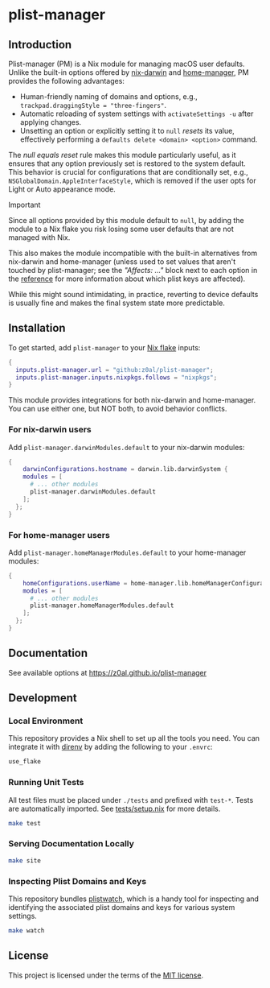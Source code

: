 # plist-manager

<!-- MANUAL START -->

<!-- toc -->

## Introduction

Plist-manager (PM) is a Nix module for managing macOS user defaults. Unlike the built-in options offered by [nix-darwin](https://github.com/LnL7/nix-darwin) and [home-manager](https://github.com/nix-community/home-manager), PM provides the following advantages:

- Human-friendly naming of domains and options, e.g., `trackpad.draggingStyle = "three-fingers"`.
- Automatic reloading of system settings with `activateSettings -u` after applying changes.
- Unsetting an option or explicitly setting it to `null` _resets_ its value, effectively performing a `defaults delete <domain> <option>` command.

The _null equals reset_ rule makes this module particularly useful, as it ensures that any option previously set is restored to the system default. This behavior is crucial for configurations that are conditionally set, e.g., `NSGlobalDomain.AppleInterfaceStyle`, which is removed if the user opts for Light or Auto appearance mode.

> [!IMPORTANT]
>
> Since all options provided by this module default to `null`, by adding the module to a Nix flake you risk losing some user defaults that are not managed with Nix.
>
> This also makes the module incompatible with the built-in alternatives from nix-darwin and home-manager (unless used to set values that aren't touched by plist-manager; see the _"Affects: ..."_ block next to each option in the [reference](https://z0al.github.io/plist-manager#reference) for more information about which plist keys are affected).
>
> While this might sound intimidating, in practice, reverting to device defaults is usually fine and makes the final system state more predictable.

## Installation

To get started, add `plist-manager` to your [Nix flake](https://nix.dev/concepts/flakes) inputs:

```nix
{
  inputs.plist-manager.url = "github:z0al/plist-manager";
  inputs.plist-manager.inputs.nixpkgs.follows = "nixpkgs";
}
```

This module provides integrations for both nix-darwin and home-manager. You can use either one, but NOT both, to avoid behavior conflicts.

### For nix-darwin users

Add `plist-manager.darwinModules.default` to your nix-darwin modules:

```nix
{
	darwinConfigurations.hostname = darwin.lib.darwinSystem {
    modules = [
      # ... other modules
      plist-manager.darwinModules.default
    ];
  };
}
```

### For home-manager users

Add `plist-manager.homeManagerModules.default` to your home-manager modules:

```nix
{
	homeConfigurations.userName = home-manager.lib.homeManagerConfiguration {
    modules = [
      # ... other modules
      plist-manager.homeManagerModules.default
    ];
  };
}
```

<!-- MANUAL END -->

## Documentation

See available options at https://z0al.github.io/plist-manager

## Development

### Local Environment

This repository provides a Nix shell to set up all the tools you need. You can integrate it with [direnv](https://github.com/nix-community/nix-direnv) by adding the following to your `.envrc`:

```sh
use_flake
```

### Running Unit Tests

All test files must be placed under `./tests` and prefixed with `test-*`. Tests are automatically imported. See [tests/setup.nix](./tests/setup.nix) for more details.

```sh
make test
```

### Serving Documentation Locally

```sh
make site
```

### Inspecting Plist Domains and Keys

This repository bundles [plistwatch](https://github.com/catilac/plistwatch), which is a handy tool for inspecting and identifying the associated plist domains and keys for various system settings.

```sh
make watch
```

## License

This project is licensed under the terms of the [MIT license](./LICENSE).
